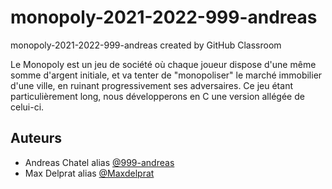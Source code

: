 # monopoly-2021-2022-999-andreas
monopoly-2021-2022-999-andreas created by GitHub Classroom

Le Monopoly est un jeu de société où chaque joueur dispose d'une même somme d'argent initiale, et va tenter de "monopoliser" le marché immobilier d'une ville, en ruinant progressivement ses adversaires.
Ce jeu étant particulièrement long, nous développerons en C une version allégée de celui-ci. 

## Auteurs

- Andreas Chatel alias [@999-andreas](https://github.com/999-andreas)
- Max Delprat alias [@Maxdelprat](https://github.com/Maxdelprat)
